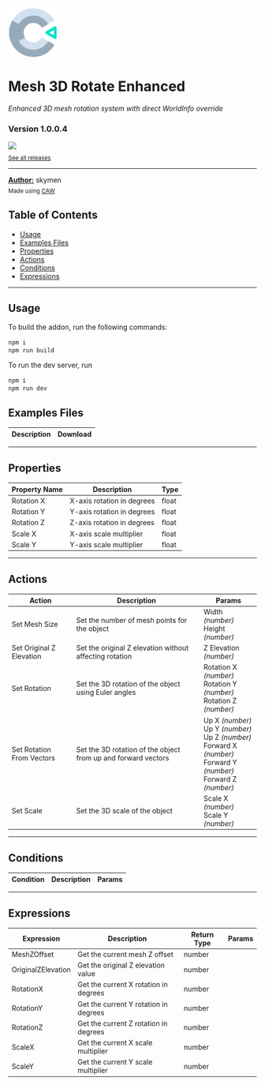 <img src="./src/icon.svg" width="100" /><br>
# Mesh 3D Rotate Enhanced
<i>Enhanced 3D mesh rotation system with direct WorldInfo override</i> <br>
### Version 1.0.0.4

[<img src="https://placehold.co/200x50/4493f8/FFF?text=Download&font=montserrat" width="200"/>](https://github.com/skymen/meshRotate2/releases/download/mesh3d_rotate_enhanced-1.0.0.4.c3addon/mesh3d_rotate_enhanced-1.0.0.4.c3addon)
<br>
<sub> [See all releases](https://github.com/skymen/meshRotate2/releases) </sub> <br>

---
<b><u>Author:</u></b> skymen <br>
<sub>Made using [CAW](https://marketplace.visualstudio.com/items?itemName=skymen.caw) </sub><br>

## Table of Contents
- [Usage](#usage)
- [Examples Files](#examples-files)
- [Properties](#properties)
- [Actions](#actions)
- [Conditions](#conditions)
- [Expressions](#expressions)
---
## Usage
To build the addon, run the following commands:

```
npm i
npm run build
```

To run the dev server, run

```
npm i
npm run dev
```

## Examples Files
| Description | Download |
| --- | --- |

---
## Properties
| Property Name | Description | Type |
| --- | --- | --- |
| Rotation X | X-axis rotation in degrees | float |
| Rotation Y | Y-axis rotation in degrees | float |
| Rotation Z | Z-axis rotation in degrees | float |
| Scale X | X-axis scale multiplier | float |
| Scale Y | Y-axis scale multiplier | float |


---
## Actions
| Action | Description | Params
| --- | --- | --- |
| Set Mesh Size | Set the number of mesh points for the object | Width             *(number)* <br>Height             *(number)* <br> |
| Set Original Z Elevation | Set the original Z elevation without affecting rotation | Z Elevation             *(number)* <br> |
| Set Rotation | Set the 3D rotation of the object using Euler angles | Rotation X             *(number)* <br>Rotation Y             *(number)* <br>Rotation Z             *(number)* <br> |
| Set Rotation From Vectors | Set the 3D rotation of the object from up and forward vectors | Up X             *(number)* <br>Up Y             *(number)* <br>Up Z             *(number)* <br>Forward X             *(number)* <br>Forward Y             *(number)* <br>Forward Z             *(number)* <br> |
| Set Scale | Set the 3D scale of the object | Scale X             *(number)* <br>Scale Y             *(number)* <br> |


---
## Conditions
| Condition | Description | Params
| --- | --- | --- |


---
## Expressions
| Expression | Description | Return Type | Params
| --- | --- | --- | --- |
| MeshZOffset | Get the current mesh Z offset | number |  | 
| OriginalZElevation | Get the original Z elevation value | number |  | 
| RotationX | Get the current X rotation in degrees | number |  | 
| RotationY | Get the current Y rotation in degrees | number |  | 
| RotationZ | Get the current Z rotation in degrees | number |  | 
| ScaleX | Get the current X scale multiplier | number |  | 
| ScaleY | Get the current Y scale multiplier | number |  | 
